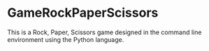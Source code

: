 # GameRockPaperScissors
This is a Rock, Paper, Scissors game designed in the command line environment using the Python language.
